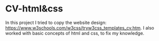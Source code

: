 # CV-html&css
In this project I tried to copy the website design: https://www.w3schools.com/w3css/tryw3css_templates_cv.htm. I also worked with basic concepts of html and css, to fix my knowledge.
